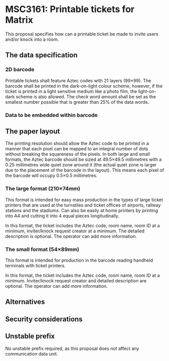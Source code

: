 # MSC3161: Printable tickets for Matrix

This proposal specifies how can a printable ticket be made to invite users and/or knock into a room.

## The data specification

### 2D barcode

Printable tickets shall feature Aztec codes with 21 layers (99×99). The barcode shall be printed in the
dark-on-light colour scheme, however, if the ticket is printed in a light sensitive medium like a photo
film, the light-on-dark scheme is also allowed. The check word amount shall be set as the smallest number
possible that is greater than 25% of the data words.

### Data to be embedded within barcode



## The paper layout

The printing resolution should allow the Aztec code to be printed in a manner that each pixel can be
mapped to an integral number of dots without breaking the squareness of the pixels. In both large and
small formats, the Aztec barcode should be sized at 49.5×49.5 millimetres with a 0.25 millimetres wide
quiet zone around it (the actual quiet zone is larger due to the placement of the barcode in the
layout). This means each pixel of the barcode will occupy 0.5×0.5 millimetres.

### The large format (210×74mm)

This format is intended for easy mass production in the types of large ticket printers that are used
at the turnstiles and ticket offices of airports, railway stations and the stadiums. Can also be easily
at home printers by printing into A4 and cutting it into 4 equal pieces longitudinally.

In this format, the ticket includes the Aztec code, room name, room ID at a minimum, inviter/knock request
creator at a minimum. The detailed description is optional. The operator can add more information.

### The small format (54×89mm)

This format is intended for production in the barcode reading handheld terminals with ticket printers.

In this format, the ticket includes the Aztec code, room name, room ID at a minimum. Inviter/knock request
creator and detailed description are optional. The operator can add more information.

## Alternatives


## Security considerations

## Unstable prefix

No unstable prefix required, as this proposal does not affect any communication data unit.
